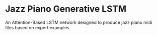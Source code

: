 # Jazz Piano Generative LSTM
 An Attention-Based LSTM network designed to produce jazz piano midi files based on expert examples
